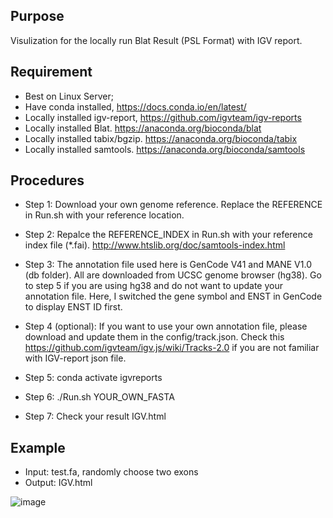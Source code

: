 ## Purpose

Visulization for the locally run Blat Result (PSL Format) with IGV report.

## Requirement

+ Best on Linux Server;
+ Have conda installed, https://docs.conda.io/en/latest/
+ Locally installed igv-report, https://github.com/igvteam/igv-reports
+ Locally installed Blat. https://anaconda.org/bioconda/blat
+ Locally installed tabix/bgzip. https://anaconda.org/bioconda/tabix
+ Locally installed samtools. https://anaconda.org/bioconda/samtools

## Procedures
+ Step 1: Download your own genome reference. Replace the REFERENCE in Run.sh with your reference location. 

+ Step 2: Repalce the REFERENCE_INDEX in Run.sh with your reference index file (*.fai). http://www.htslib.org/doc/samtools-index.html

+ Step 3: The annotation file used here is GenCode V41 and MANE V1.0 (db folder). All are downloaded from UCSC genome browser (hg38). Go to step 5 if you are using hg38 and do not want to update your annotation file. Here, I switched the gene symbol and ENST in GenCode to display ENST ID first. 

+ Step 4 (optional): If you want to use your own annotation file, please download and update them in the config/track.json. Check this https://github.com/igvteam/igv.js/wiki/Tracks-2.0 if you are not familiar with IGV-report json file. 

+ Step 5: conda activate igvreports

+ Step 6: ./Run.sh YOUR_OWN_FASTA

+ Step 7: Check your result IGV.html

## Example
+ Input: test.fa, randomly choose two exons
+ Output: IGV.html

![image](https://user-images.githubusercontent.com/10337703/206536243-2efbb97f-8689-4836-9c8e-64de6ad2d0d8.png)

